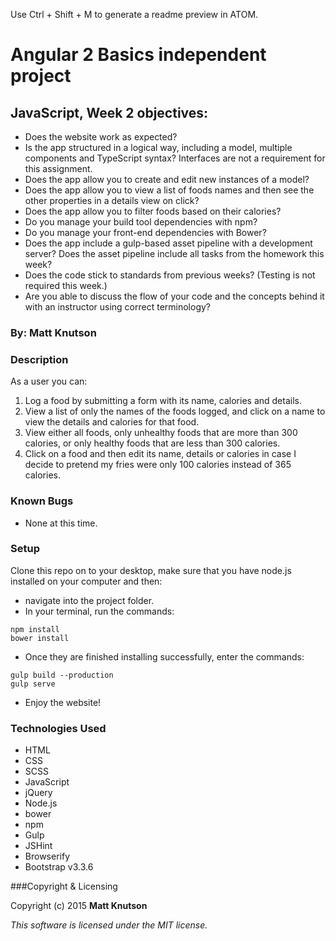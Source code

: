 Use Ctrl + Shift + M to generate a readme preview in ATOM.

# Angular 2 Basics independent project

## JavaScript, Week 2 objectives:

* Does the website work as expected?
* Is the app structured in a logical way, including a model, multiple components and TypeScript syntax? Interfaces are not a requirement for this assignment.
* Does the app allow you to create and edit new instances of a model?
* Does the app allow you to view a list of foods names and then see the other properties in a details view on click?
* Does the app allow you to filter foods based on their calories?
* Do you manage your build tool dependencies with npm?
* Do you manage your front-end dependencies with Bower?
* Does the app include a gulp-based asset pipeline with a development server? Does the asset pipeline include all tasks from the homework this week?
* Does the code stick to standards from previous weeks? (Testing is not required this week.)
* Are you able to discuss the flow of your code and the concepts behind it with an instructor using correct terminology?

### By: Matt Knutson

### Description

As a user you can:

1. Log a food by submitting a form with its name, calories and details.
2. View a list of only the names of the foods logged, and click on a name to view the details and calories for that food.
3. View either all foods, only unhealthy foods that are more than 300 calories, or only healthy foods that are less than 300 calories.
4. Click on a food and then edit its name, details or calories in case I decide to pretend my fries were only 100 calories instead of 365 calories.

### Known Bugs

* None at this time.

### Setup

Clone this repo on to your desktop, make sure that you have node.js installed on your computer and then:
* navigate into the project folder.
* In your terminal, run the commands:
```shell
npm install
bower install
```
* Once they are finished installing successfully, enter the commands:
```shell
gulp build --production
gulp serve
```
* Enjoy the website!

### Technologies Used
* HTML
* CSS
* SCSS
* JavaScript
* jQuery
* Node.js
* bower
* npm
* Gulp
* JSHint
* Browserify
* Bootstrap v3.3.6

###Copyright & Licensing

Copyright (c) 2015 **Matt Knutson**

*This software is licensed under the MIT license.*

